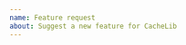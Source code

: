 ```yaml
---
name: Feature request
about: Suggest a new feature for CacheLib
---
```


<!--
Replace this comment with a description of what the feature should do.
Include details such as links to relevant specs or previous discussions.
-->

<!--
Replace this comment with an example of the problem which this feature
would resolve. Is this problem solvable without changes to CacheLib,
such as by subclassing or using an extension?
-->
